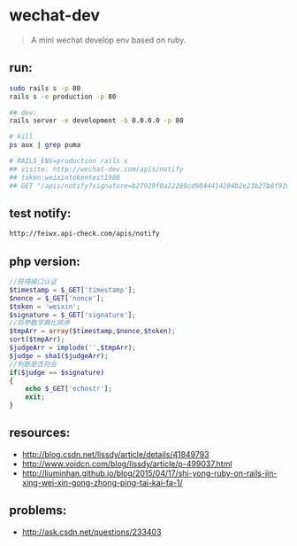 # wechat-dev
> A mini wechat develop env based on ruby.

## run:
```bash
sudo rails s -p 80
rails s -e production -p 80

## dev:
rails server -e development -b 0.0.0.0 -p 80

# kill 
ps aux | grep puma

# RAILS_ENV=production rails s
## visite: http://wechat-dev.com/apis/notify
## token:weixintokentest1988
## GET "/apis/notify?signature=b27929f0a22280cd9844414284b2e23b27b8f92d&echostr=2653441542986202611&timestamp=1491399873&nonce=1094555034"
```

## test notify:
```bash
http://feiwx.api-check.com/apis/notify
```


## php version:
```php
//获得接口认证
$timestamp = $_GET['timestamp'];
$nonce = $_GET['nonce'];
$token = 'weixin';
$signature = $_GET['signature'];
//将参数字典化排序
$tmpArr = array($timestamp,$nonce,$token);
sort($tmpArr);
$judgeArr = implode('',$tmpArr);
$judge = sha1($judgeArr);
//判断是否符合
if($judge == $signature)
{
    echo $_GET['echostr'];
    exit;
}
```


## resources:
+ http://blog.csdn.net/lissdy/article/details/41849793
+ http://www.voidcn.com/blog/lissdy/article/p-499037.html
+ http://liuminhan.github.io/blog/2015/04/17/shi-yong-ruby-on-rails-jin-xing-wei-xin-gong-zhong-ping-tai-kai-fa-1/


## problems:
+ http://ask.csdn.net/questions/233403